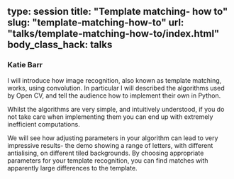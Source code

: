 type: session
title: "Template matching- how to"
slug: "template-matching-how-to"
url: "talks/template-matching-how-to/index.html"
body_class_hack: talks
---

### Katie Barr

I will introduce how image recognition, also known as template matching, works, using convolution. In particular I will described the algorithms used by Open CV, and tell the audience how to implement their own in Python. 

Whilst the algorithms are very simple, and intuitively understood, if you do not take care when implementing them you can end up with extremely inefficient computations.

We will see how adjusting parameters in your algorithm can lead to very impressive results- the demo showing a range of letters, with different antialising, on different tiled backgrounds. By choosing appropriate parameters for your template recognition, you can find matches with apparently large differences to the template.